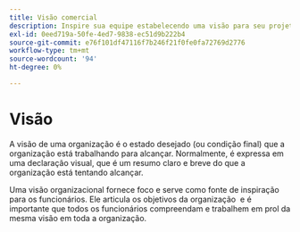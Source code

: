 ```yaml
---
title: Visão comercial
description: Inspire sua equipe estabelecendo uma visão para seu projeto do Adobe Commerce.
exl-id: 0eed719a-50fe-4ed7-9838-ec51d9b222b4
source-git-commit: e76f101df47116f7b246f21f0fe0fa72769d2776
workflow-type: tm+mt
source-wordcount: '94'
ht-degree: 0%

---
```


# Visão

A visão de uma organização é o estado desejado (ou condição final) que a organização está trabalhando para alcançar. Normalmente, é expressa em uma declaração visual, que é um resumo claro e breve do que a organização está tentando alcançar.

Uma visão organizacional fornece foco e serve como fonte de inspiração para os funcionários. Ele articula os objetivos da organização &#x200B; e é importante que todos os funcionários compreendam e trabalhem em prol da mesma visão em toda a organização.
